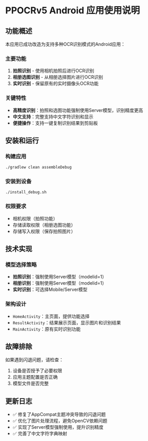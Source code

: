 # PPOCRv5 Android 应用使用说明

## 功能概述

本应用已成功改造为支持多种OCR识别模式的Android应用：

### 主要功能
1. **拍照识别** - 使用相机拍照后进行OCR识别
2. **相册选图识别** - 从相册选择图片进行OCR识别  
3. **实时识别** - 保留原有的实时摄像头OCR功能

### 关键特性
- **高精度识别**：拍照和选图功能强制使用Server模型，识别精度更高
- **中文支持**：完整支持中文字符识别和显示
- **便捷操作**：支持一键复制识别结果到剪贴板

## 安装和运行

### 构建应用
```bash
./gradlew clean assembleDebug
```

### 安装到设备
```bash
./install_debug.sh
```

### 权限要求
- 相机权限（拍照功能）
- 存储读取权限（相册选图功能）
- 存储写入权限（保存拍照图片）

## 技术实现

### 模型选择策略
- **拍照识别**：强制使用Server模型（modelid=1）
- **相册识别**：强制使用Server模型（modelid=1）
- **实时识别**：可选择Mobile/Server模型

### 架构设计
- `HomeActivity`：主页面，提供功能选择
- `ResultActivity`：结果展示页面，显示图片和识别结果
- `MainActivity`：原有实时识别功能

## 故障排除

如果遇到闪退问题，请检查：
1. 设备是否授予了必要权限
2. 应用主题配置是否正确
3. 模型文件是否完整

## 更新日志

- ✅ 修复了AppCompat主题冲突导致的闪退问题
- ✅ 优化了图片处理流程，避免OpenCV依赖问题
- ✅ 实现了Server模型强制使用，提升识别精度
- ✅ 完善了中文字符字典映射